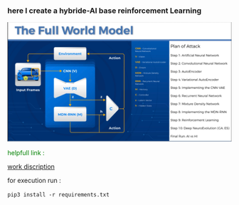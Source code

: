 ### here I create a hybride-AI base reinforcement Learning  

![work_model]( work_model.png )

<p style='color:green'> helpfull link : </p>

[work discription ](https://worldmodels.github.io/)


for execution run :

``` pip3 install -r requirements.txt ```